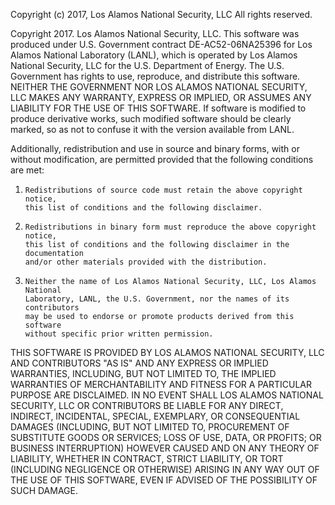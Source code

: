 Copyright (c) 2017, Los Alamos National Security, LLC
All rights reserved.

Copyright 2017. Los Alamos National Security, LLC. This software was produced 
under U.S. Government contract DE-AC52-06NA25396 for Los Alamos National 
Laboratory (LANL), which is operated by Los Alamos National Security, LLC for 
the U.S. Department of Energy. The U.S. Government has rights to use, 
reproduce, and distribute this software.  NEITHER THE GOVERNMENT NOR LOS ALAMOS 
NATIONAL SECURITY, LLC MAKES ANY WARRANTY, EXPRESS OR IMPLIED, OR ASSUMES ANY 
LIABILITY FOR THE USE OF THIS SOFTWARE.  If software is modified to produce 
derivative works, such modified software should be clearly marked, so as not to 
confuse it with the version available from LANL.
 
 Additionally, redistribution and use in source and binary forms, with or 
 without modification, are permitted provided that the following conditions are met:
 1.     Redistributions of source code must retain the above copyright notice, 
        this list of conditions and the following disclaimer.
 2.     Redistributions in binary form must reproduce the above copyright notice, 
        this list of conditions and the following disclaimer in the documentation 
        and/or other materials provided with the distribution.
 3.     Neither the name of Los Alamos National Security, LLC, Los Alamos National 
        Laboratory, LANL, the U.S. Government, nor the names of its contributors 
        may be used to endorse or promote products derived from this software 
        without specific prior written permission.
  
  THIS SOFTWARE IS PROVIDED BY LOS ALAMOS NATIONAL SECURITY, LLC AND CONTRIBUTORS 
  "AS IS" AND ANY EXPRESS OR IMPLIED WARRANTIES, INCLUDING, BUT NOT LIMITED TO, 
  THE IMPLIED WARRANTIES OF MERCHANTABILITY AND FITNESS FOR A PARTICULAR PURPOSE 
  ARE DISCLAIMED. IN NO EVENT SHALL LOS ALAMOS NATIONAL SECURITY, LLC OR CONTRIBUTORS 
  BE LIABLE FOR ANY DIRECT, INDIRECT, INCIDENTAL, SPECIAL, EXEMPLARY, OR CONSEQUENTIAL 
  DAMAGES (INCLUDING, BUT NOT LIMITED TO, PROCUREMENT OF SUBSTITUTE GOODS OR SERVICES; 
  LOSS OF USE, DATA, OR PROFITS; OR BUSINESS INTERRUPTION) HOWEVER CAUSED AND ON ANY 
  THEORY OF LIABILITY, WHETHER IN CONTRACT, STRICT LIABILITY, OR TORT (INCLUDING 
  NEGLIGENCE OR OTHERWISE) ARISING IN ANY WAY OUT OF THE USE OF THIS SOFTWARE, 
  EVEN IF ADVISED OF THE POSSIBILITY OF SUCH DAMAGE.
